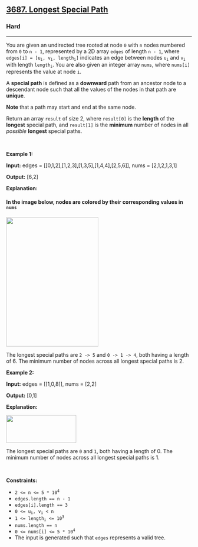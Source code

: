 <h2><a href="https://leetcode.com/problems/longest-special-path/">3687. Longest Special Path</a></h2><h3>Hard</h3><hr><p>You are given an undirected tree rooted at node <code>0</code> with <code>n</code> nodes numbered from <code>0</code> to <code>n - 1</code>, represented by a 2D array <code>edges</code> of length <code>n - 1</code>, where <code>edges[i] = [u<sub>i</sub>, v<sub>i</sub>, length<sub>i</sub>]</code> indicates an edge between nodes <code>u<sub>i</sub></code> and <code>v<sub>i</sub></code> with length <code>length<sub>i</sub></code>. You are also given an integer array <code>nums</code>, where <code>nums[i]</code> represents the value at node <code>i</code>.</p>

<p>A <b data-stringify-type="bold">special path</b> is defined as a <b data-stringify-type="bold">downward</b> path from an ancestor node to a descendant node such that all the values of the nodes in that path are <b data-stringify-type="bold">unique</b>.</p>

<p><strong>Note</strong> that a path may start and end at the same node.</p>

<p>Return an array <code data-stringify-type="code">result</code> of size 2, where <code>result[0]</code> is the <b data-stringify-type="bold">length</b> of the <strong>longest</strong> special path, and <code>result[1]</code> is the <b data-stringify-type="bold">minimum</b> number of nodes in all <i data-stringify-type="italic">possible</i> <strong>longest</strong> special paths.</p>

<p>&nbsp;</p>
<p><strong class="example">Example 1:</strong></p>

<div class="example-block">
<p><strong>Input:</strong> <span class="example-io">edges = [[0,1,2],[1,2,3],[1,3,5],[1,4,4],[2,5,6]], nums = [2,1,2,1,3,1]</span></p>

<p><strong>Output:</strong> <span class="example-io">[6,2]</span></p>

<p><strong>Explanation:</strong></p>

<h4>In the image below, nodes are colored by their corresponding values in <code>nums</code></h4>

<p><img alt="" src="https://assets.leetcode.com/uploads/2024/11/02/tree3.jpeg" style="width: 250px; height: 350px;" /></p>

<p>The longest special paths are <code>2 -&gt; 5</code> and <code>0 -&gt; 1 -&gt; 4</code>, both having a length of 6. The minimum number of nodes across all longest special paths is 2.</p>
</div>

<p><strong class="example">Example 2:</strong></p>

<div class="example-block">
<p><strong>Input:</strong> <span class="example-io">edges = [[1,0,8]], nums = [2,2]</span></p>

<p><strong>Output:</strong> <span class="example-io">[0,1]</span></p>

<p><strong>Explanation:</strong></p>

<p><img alt="" src="https://assets.leetcode.com/uploads/2024/11/02/tree4.jpeg" style="width: 190px; height: 75px;" /></p>

<p>The longest special paths are <code>0</code> and <code>1</code>, both having a length of 0. The minimum number of nodes across all longest special paths is 1.</p>
</div>

<p>&nbsp;</p>
<p><strong>Constraints:</strong></p>

<ul>
	<li><code>2 &lt;= n &lt;= 5 * 10<sup><span style="font-size: 10.8333px;">4</span></sup></code></li>
	<li><code>edges.length == n - 1</code></li>
	<li><code>edges[i].length == 3</code></li>
	<li><code>0 &lt;= u<sub>i</sub>, v<sub>i</sub> &lt; n</code></li>
	<li><code>1 &lt;= length<sub>i</sub> &lt;= 10<sup>3</sup></code></li>
	<li><code>nums.length == n</code></li>
	<li><code>0 &lt;= nums[i] &lt;= 5 * 10<sup>4</sup></code></li>
	<li>The input is generated such that <code>edges</code> represents a valid tree.</li>
</ul>
